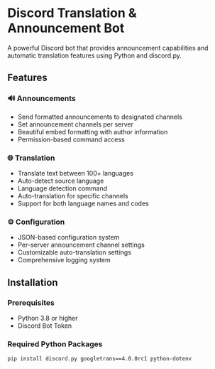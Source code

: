 # Discord Translation & Announcement Bot

A powerful Discord bot that provides announcement capabilities and automatic translation features using Python and discord.py.

## Features

### 🔊 Announcements
- Send formatted announcements to designated channels
- Set announcement channels per server
- Beautiful embed formatting with author information
- Permission-based command access

### 🌐 Translation
- Translate text between 100+ languages
- Auto-detect source language
- Language detection command
- Auto-translation for specific channels
- Support for both language names and codes

### ⚙️ Configuration
- JSON-based configuration system
- Per-server announcement channel settings
- Customizable auto-translation settings
- Comprehensive logging system

## Installation

### Prerequisites
- Python 3.8 or higher
- Discord Bot Token

### Required Python Packages
```bash
pip install discord.py googletrans==4.0.0rc1 python-dotenv
